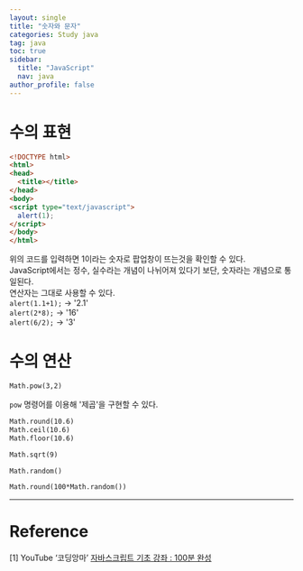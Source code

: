 ```yaml
---
layout: single
title: "숫자와 문자"
categories: Study java
tag: java
toc: true
sidebar:
  title: "JavaScript"
  nav: java
author_profile: false
---
```


# 수의 표현
```html
<!DOCTYPE html>
<html>
<head>
  <title></title>
</head>
<body>
<script type="text/javascript">
  alert(1);
</script>
</body>
</html>
```
위의 코드를 입력하면 1이라는 숫자로 팝업창이 뜨는것을 확인할 수 있다.  
JavaScript에서는 정수, 실수라는 개념이 나뉘어져 있다기 보단, 숫자라는 개념으로 통일된다.  
연산자는 그대로 사용할 수 있다.  
`alert(1.1+1);` → '2.1'  
`alert(2*8);` → '16'  
`alert(6/2);` → '3'  

# 수의 연산
```html
Math.pow(3,2)
```
`pow` 명령어를 이용해 '제곱'을 구현할 수 있다.
```html
Math.round(10.6) 
Math.ceil(10.6)
Math.floor(10.6)
```
```html
Math.sqrt(9)
```
```html
Math.random()
```
```html
Math.round(100*Math.random())
```


---
# Reference

[1] YouTube ‘코딩앙마’ [자바스크립트 기초 강좌 : 100분 완성](https://youtu.be/KF6t61yuPCY)
